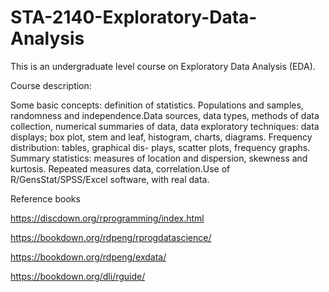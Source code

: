 # STA-2140-Exploratory-Data-Analysis
This is an undergraduate level course on Exploratory Data Analysis (EDA). 

Course description:

Some basic concepts: definition of statistics. Populations and samples, randomness
and independence.Data sources, data types, methods of data collection, numerical
summaries of data, data exploratory techniques: data displays; box plot, stem and
leaf, histogram, charts, diagrams. Frequency distribution: tables, graphical dis-
plays, scatter plots, frequency graphs. Summary statistics: measures of location
and dispersion, skewness and kurtosis. Repeated measures data, correlation.Use of
R/GensStat/SPSS/Excel software, with real data.


Reference books

https://discdown.org/rprogramming/index.html 

https://bookdown.org/rdpeng/rprogdatascience/

https://bookdown.org/rdpeng/exdata/

https://bookdown.org/dli/rguide/

